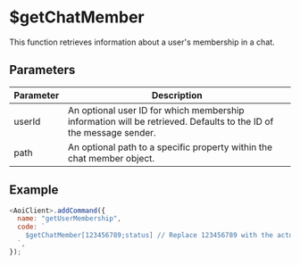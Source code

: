 # $getChatMember

This function retrieves information about a user's membership in a chat.

## Parameters

| Parameter  | Description                                               |
| ---------- | --------------------------------------------------------- |
| userId     | An optional user ID for which membership information will be retrieved. Defaults to the ID of the message sender. |
| path       | An optional path to a specific property within the chat member object. |

## Example

```js
<AoiClient>.addCommand({
  name: "getUserMembership",
  code: `
    $getChatMember[123456789;status] // Replace 123456789 with the actual user ID
  `,
});
```